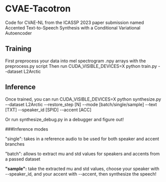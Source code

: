 # CVAE-Tacotron
Code for CVAE-NL from the ICASSP 2023 paper submission named Accented Text-to-Speech Synthesis with a Conditional Variational Autoencoder



## Training
First preprocess your data into mel spectrogram .npy arrays with the preprocess.py script
Then run CUDA_VISIBLE_DEVICES=X python train.py --dataset L2Arctic

## Inference
Once trained, you can run CUDA_VISIBLE_DEVICES=X python synthesize.py --dataset L2Arctic --restore_step [N] --mode [batch/single/sample] --text [TXT] --speaker_id [SPID] --accent [ACC]

Or run synthesize_debug.py in a debugger and figure out!

###Inference modes

"single": takes in a reference audio to be used for both speaker and accent branches

"batch": allows to extract mu and std values for speakers and accents from a passed dataset

**"sample":** take the extracted mu and std values, choose your speaker with --speaker_id, and your accent with --accent, then synthesize the speech!
